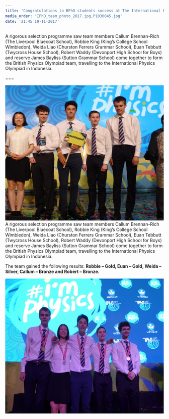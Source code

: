 ```yaml
---
title: 'Congratulations to BPhO students success at The International Physics Olympiad, Indonesia'
media_order: 'IPhO_team_photo_2017.jpg,P1030045.jpg'
date: '21:45 19-11-2017'
---
```


A rigorous selection programme saw team members Callum Brennan-Rich (The Liverpool Bluecoat School), Robbie King (King’s College School Wimbledon), Weida Liao (Churston Ferrers Grammar School), Euan Tebbutt (Twycross House School), Robert Waddy (Devonport High School for Boys) and reserve James Bayliss (Sutton Grammar School) come together to form the British Physics Olympiad team, travelling to the International Physics Olympiad in Indonesia.

===

![](IPhO_team_photo_2017.jpg) A rigorous selection programme saw team members Callum Brennan-Rich (The Liverpool Bluecoat School), Robbie King (King’s College School Wimbledon), Weida Liao (Churston Ferrers Grammar School), Euan Tebbutt (Twycross House School), Robert Waddy (Devonport High School for Boys) and reserve James Bayliss (Sutton Grammar School) come together to form the British Physics Olympiad team, travelling to the International Physics Olympiad in Indonesia.

The team gained the following results: **Robbie – Gold, Euan – Gold, Weida – Silver, Callum – Bronze and Robert – Bronze.**

![](P1030045.jpg)
